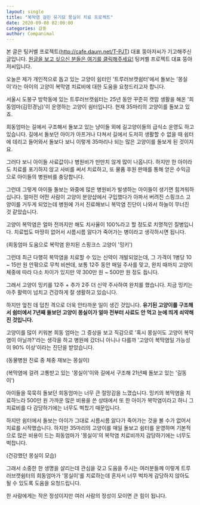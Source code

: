```yaml
---
layout: single
title: "복막염 걸린 유기묘 몽실이 치료 프로젝트"
date: 2020-09-08 02:00:00
categories: 감동
author: Companimal
---
```


본 글은 팅커벨 프로젝트(http://cafe.daum.net/T-PJT) 대표 뚱아저씨가 기고해주신 글입니다. [원글을 보고 싶으신 분들은 여기를 클릭해주세요!](https://blog.naver.com/tinkerbell-project/222080023123) 팅커벨 프로젝트 대표 뚱아저씨입니다.

오늘은 제가 개인적으로 돕고 있는 고양이 쉼터인 '트루러브캣쉼터'에서 돌보는 '몽실이'라는 아이의 고양이 복막염 치료비에 대한 도움을 요청드리고자 합니다.

서울시 도봉구 방학동에 있는 트루러브캣쉼터는 25년 동안 꾸준히 캣맘 생활을 해온 '희동엄마(김민경님)'이 운영하는 고양이 쉼터입니다. 현재 35마리의 고양이를 돌보고 있죠.

희동엄마는 길에서 구조해서 돌보고 있는 냥이들 외에 길고양이들의 급식소 운영도 하고 있습니다. 길에서 돌보던 아이가 아프거나 다쳐서 길에서 도저히 생활할 수 없을 때 쉼터에 데리고 들어와서 돌보다 보니 이렇게 35마리나 되는 많은 고양이를 돌보게 된 것이지요.

그러다 보니 아이들 사료값이나 병원비가 만만치 않게 많이 나옵니다. 하지만 한 아이라도 치료를 포기하지 않고 사비를 써서 치료하고, 또 물품 후원 판매를 통해 얻은 수익금으로 아이들의 병원비를 충당합니다.

그런데 그렇게 아이들 돌보는 와중에 많은 병원비가 발생하는 아이들이 생기면 힘겨워하십니다. 얼마전 어떤 사람이 고양이 분양샵에서 구입했다가 아파서 버려진 스핑크스 고양이를 거두게 되었는데 병원에 가서 진료해보니 복막염 진단이 나와서 하늘이 무너진 것 같았습니다.

고양이 복막염은 얼마 전까지만 해도 치사율이 100%라고 할 정도로 치명적인 질병입니다. 치료법도 마땅히 없어서 시름시름 앓다가 죽어가는 병이라고 생각하시면 됩니다.

(희동엄마 도움으로 복막염 완치된 스핑크스 고양이 '밍키')

그런데 최근 다행히 복막염을 치료할 수 있는 신약이 개발되었는데, 그 가격이 1병당 10 ~ 15만 원 안팎으로 무척 비싼데, 보통 12주 동안 매일 주사를 맞고, 완치 때까지 고양이 체중에 따라 다소 차이가 있지만 약 300만 원 ~ 500만 원 정도 듭니다.

그래서 고양이 밍키를 12주 + 추가 2주 더 신약 주사하여 완치를 했습니다. 지금 밍키는 아주 활력이 넘치고 건강하게 잘 생활하고 있습니다.

하지만 엎친 데 덥친 격으로 더욱 안타까운 일이 생긴 것입니다. **유기된 고양이를 구조해서 쉼터에서 7년째 돌보던 고양이 몽실이가 얼마 전부터 사료도 안 먹고 눈에 띄게 쇠약해진 것입니다.**

고양이를 많이 키워본 희동 엄마는 그 증상을 보고 직감으로 '혹시 몽실이도 고양이 복막염이 아닐까?'라는 생각을 하고 병원에 갔더니 아니나 다를까 '고양이 복막염일 가능성이 90% 이상'이라는 진단을 받았습니다.

(동물병원 진료 중 체중 재보는 몽실이)

(복막염에 걸려 고통받고 있는 '몽실이'이와 길에서 구조해 21년째 돌보고 있는 '길동이')

아이들을 묵묵히 돌보던 희동엄마는 너무 큰 절망감을 느꼈습니다. 밍키의 복막염을 치료하느라 500만 원 가까운 많은 비용을 쓴 상태에서 또 한 아이가 복막염이라고 하니 그 치료비를 다 감당하기에는 너무도 벅찼기 때문입니다.

하지만 쉼터에서 돌보는 아이가 그대로 시름시름 앓다가 죽어가는 것을 볼 수가 없어서 치료를 시작했습니다. 하지만 35마리의 고양이를 매일 돌보고 쉼터를 운영하며 기본적으로 많은 비용이 드는 희동엄마가 '몽실이'의 복막염 치료비까지 감당하기에는 너무도 벅찹니다.

(건강했던 몽실이 모습)

그래서 소중한 한 생명을 살리는데 관심을 갖고 도움을 주시는 여러분들께 이렇게 트루러브캣쉼터의 희동엄마가 '몽실이'를 치료하는데 혼자서 너무 벅차게 감당하지 않아도 될 수 있도록 도움을 요청드립니다.

한 사람에게는 작은 정성이지만 여러 사람의 정성이 모이면 큰 힘이 됩니다.

[](https://blog.naver.com/tinkerbell-project/222080023123)
